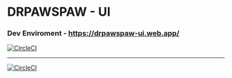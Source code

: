 # DRPAWSPAW - UI

### Dev Enviroment - https://drpawspaw-ui.web.app/

[![CircleCI](https://dl.circleci.com/status-badge/img/gh/drpawspaw/drpawspaw-ui/tree/develop.svg?style=svg&circle-token=9d28d554a59c9489e5c017428d5200edd90c1d36)](https://dl.circleci.com/status-badge/redirect/gh/drpawspaw/drpawspaw-ui/tree/develop)

---

[![CircleCI](https://dl.circleci.com/insights-snapshot/gh/drpawspaw/drpawspaw-ui/develop/drpawspaw_firebase/badge.svg?window=30d&circle-token=409b52cf0e1e99d487aacb7a2c7a8369421963ed)](https://app.circleci.com/insights/github/drpawspaw/drpawspaw-ui/workflows/drpawspaw_firebase/overview?branch=develop&reporting-window=last-30-days&insights-snapshot=true)
